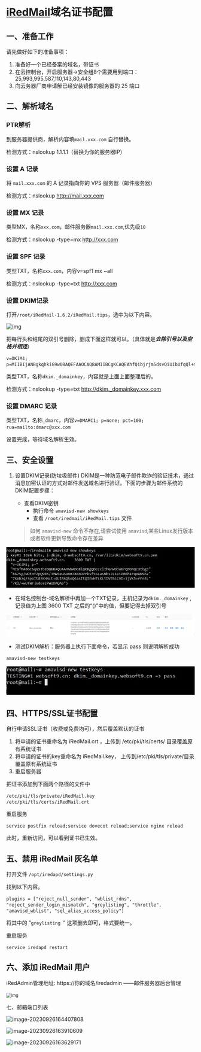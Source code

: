 # [iRedMail](https://www.iredmail.org/)域名证书配置

## 一、准备工作

请先做好如下的准备事项：

1. 准备好一个已经备案的域名，带证书
2. 在云控制台，开启服务器->安全组8个需要用到端口：25,993,995,587,110,143,80,443
3. 向云务器厂商申请解已经安装镜像的服务器的 25 端口



## 二、解析域名

### PTR解析

到服务器提供商，解析内容填`mail.xxx.com` 自行替换。

检测方式：nslookup 1.1.1.1（替换为你的服务器IP）

### 设置 A 记录

将 `mail.xxx.com` 的 A 记录指向你的 VPS 服务器（邮件服务器）

检测方式：nslookup http://mail.xxx.com

### 设置 MX 记录

类型MX，名称`xxx.com`，邮件服务器`mail.xxx.com`,优先级`10`

检测方式：nslookup -type=mx http://xxx.com

### 设置 SPF 记录

类型TXT，名称`xxx.com`，内容v=spf1 mx ~all

检测方式：nslookup -type=txt http://xxx.com

### 设置 DKIM记录

打开`/root/iRedMail-1.6.2/iRedMail.tips`，选中为以下内容。

![img](./../../../Users/Admins/Desktop/v2-a731647ba2b1e69c7f91ef23c2f275d6_720w.webp)

把每行头和结尾的双引号删除，删成下面这样就可以。（具体就是***去除引号以及空格并相连***）

```text
v=DKIM1; p=MIIBIjANBgkqhkiG9w0BAQEFAAOCAQ8AMIIBCgKCAQEAhfQibjrjm5dsvQiUibUfqQl+mgkKsYRSbxyAG4PuaLPbceBK290Lo2YvT9HZUAeO02UzLtoJDFDxcYloQxcVJH5OXoq7jamZ5Q84YRCY378QUdvfG2WlBE13EYMSJvbucN2y3rxLp2H5vA/22FBCpy4LO0hMaHcmeqbKp1HdbT7ugU3HwEcTBpaaYg0rvCyPyGmOmhxElY9iQ9+zry2SOgrcG0Su8Wx0QfJ5XPHPVSdu4YffP9RezAmsIK6S/1A/UbAl9rrmfg1LunGhUwvOwFSYdCLijM7YmDstnpdAYTpLFc9cqfyLsFqQqs+nKDYSmY/e0QtJeSeXFeIrJdx6sQIDAQAB
```

类型TXT，名称`dkim._domainkey`，内容就是上面上面整理后的。

检测方式：nslookup -type=txt http://dkim._domainkey.xxx.com

### 设置 DMARC 记录

类型TXT，名称`_dmarc`，内容`v=DMARC1; p=none; pct=100; rua=mailto:dmarc@xxx.com`

设置完成，等待域名解析生效。



## 三、安全设置

1. 设置DKIM记录(防垃圾邮件)
   DKIM是一种防范电子邮件欺诈的验证技术，通过消息加密认证的方式对邮件发送域名进行验证。下面的步骤为邮件系统的DKIM配置步骤：

   - 查看DKIM密钥
     - 执行命令 `amavisd-new showkeys`
     - 查看 `/root/iredmail/iRedMail.tips` 文件

   > 如何 `amavisd-new` 命令不存在,请尝试使用 `amavisd`,某些Linux发行版本或者软件更新导致命令存在差异

![1542016520413](./iredmail更换域名证书.assets/get-dkim-websoft9.png)

- 在域名控制台-域名解析中再加一个TXT记录，主机记录为`dkim._domainkey` ,记录值为上图 3600 TXT 之后的“()”中的值，但要记得去掉双引号

![1542077542483](./iredmail更换域名证书.assets/dns-dkim-websoft9.png)

- 测试DKIM解析：服务器上执行下面命令，若显示 pass 则说明解析成功

```
amavisd-new testkeys
```

![1542077698815](./iredmail更换域名证书.assets/amavisd-testkey-websoft9.png)



## 四、HTTPS/SSL证书配置

自行申请SSL证书（收费或免费均可），然后覆盖默认的证书

1. 将申请的证书重命名为 iRedMail.crt ，上传到 /etc/pki/tls/certs/ 目录覆盖原有系统证书
2. 将申请的证书的key重命名为 iRedMail.key， 上传到/etc/pki/tls/private/目录覆盖原有系统证书
3. 重启服务器

把证书添加到下面两个路径的文件中

```
/etc/pki/tls/private/iRedMail.key
/etc/pki/tls/certs/iRedMail.crt
```

重启服务

```shell
service postfix reload;service dovecot reload;service nginx reload
```

此时，重新访问，可以看到证书已生效。



## 五、禁用 iRedMail 灰名单

打开文件 `/opt/iredapd/settings.py`

找到以下内容。

```text
plugins = ["reject_null_sender", "wblist_rdns", "reject_sender_login_mismatch", "greylisting", "throttle", "amavisd_wblist", "sql_alias_access_policy"]
```

将其中的 ”`greylisting `” 这项删去即可，格式要统一。

重启服务

```text
service iredapd restart
```



## 六、添加 iRedMail 用户

iRedAdmin管理地址: https://你的域名/iredadmin ——邮件服务器后台管理

<img src="./../../../Users/Admins/Desktop/截屏2021-10-28-13.11.02.png" alt="img" style="zoom:80%;" />



七、邮箱端口列表

![image-20230926164407808](./assets/image-20230926164407808.png)

![image-20230926163910609](./assets/image-20230926163910609.png)

![image-20230926163629171](./assets/image-20230926163629171.png)